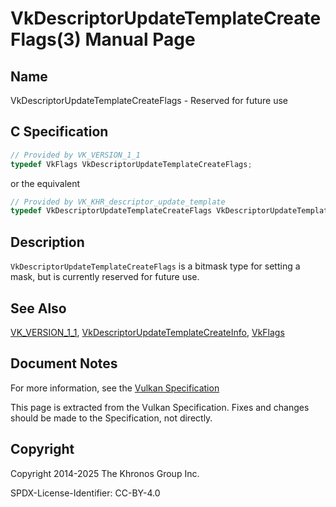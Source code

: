 # VkDescriptorUpdateTemplateCreateFlags(3) Manual Page

## Name

VkDescriptorUpdateTemplateCreateFlags - Reserved for future use



## [](#_c_specification)C Specification

```c++
// Provided by VK_VERSION_1_1
typedef VkFlags VkDescriptorUpdateTemplateCreateFlags;
```

or the equivalent

```c++
// Provided by VK_KHR_descriptor_update_template
typedef VkDescriptorUpdateTemplateCreateFlags VkDescriptorUpdateTemplateCreateFlagsKHR;
```

## [](#_description)Description

`VkDescriptorUpdateTemplateCreateFlags` is a bitmask type for setting a mask, but is currently reserved for future use.

## [](#_see_also)See Also

[VK\_VERSION\_1\_1](https://registry.khronos.org/vulkan/specs/latest/man/html/VK_VERSION_1_1.html), [VkDescriptorUpdateTemplateCreateInfo](https://registry.khronos.org/vulkan/specs/latest/man/html/VkDescriptorUpdateTemplateCreateInfo.html), [VkFlags](https://registry.khronos.org/vulkan/specs/latest/man/html/VkFlags.html)

## [](#_document_notes)Document Notes

For more information, see the [Vulkan Specification](https://registry.khronos.org/vulkan/specs/latest/html/vkspec.html#VkDescriptorUpdateTemplateCreateFlags)

This page is extracted from the Vulkan Specification. Fixes and changes should be made to the Specification, not directly.

## [](#_copyright)Copyright

Copyright 2014-2025 The Khronos Group Inc.

SPDX-License-Identifier: CC-BY-4.0
